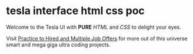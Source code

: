 # tesla interface html css poc

Welcome to the Tesla UI with **PURE** _HTML_ and _CSS_ to delight your eyes.

Visit [Practice to Hired and Multiple Job Offers](https://wowjob.dev) for more out of this universe smart and mega giga ultra coding projects.
